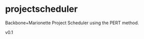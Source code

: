 projectscheduler
================

Backbone+Marionette Project Scheduler using the PERT method.

v0.1
